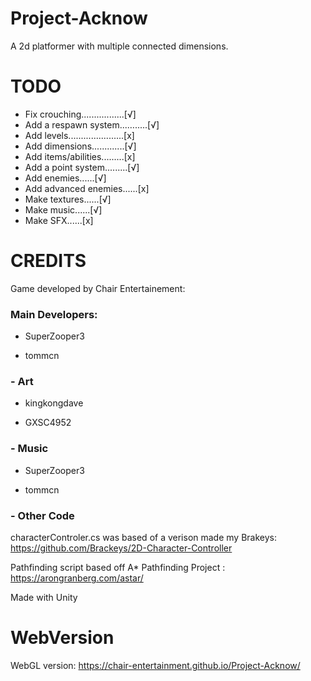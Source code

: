 # Project-Acknow

A 2d platformer with multiple connected dimensions.

# TODO
- Fix crouching.................[√]
- Add a respawn system...….....[√]
- Add levels......................[x]
- Add dimensions.............[√]
- Add items/abilities.........[x]
- Add a point system.........[√]
- Add enemies......[√]
- Add advanced enemies......[x]
- Make textures......[√]
- Make music......[√]
- Make SFX......[x]

# CREDITS

Game developed by Chair Entertainement:

### Main Developers: 

 - SuperZooper3

 - tommcn

### - Art

 - kingkongdave

 - GXSC4952

### - Music

 - SuperZooper3

 - tommcn

### - Other Code

characterControler.cs was based of a verison made my Brakeys: https://github.com/Brackeys/2D-Character-Controller

Pathfinding script based off A* Pathfinding Project : https://arongranberg.com/astar/

Made  with Unity

# WebVersion

WebGL version: https://chair-entertainment.github.io/Project-Acknow/
